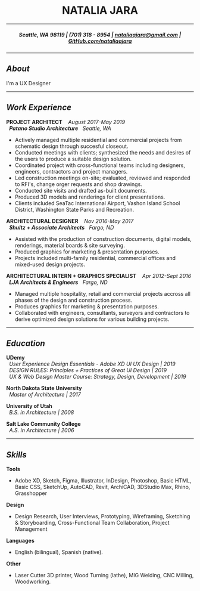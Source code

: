<h1 align="center"> NATALIA JARA </h1>

***

<h5 align="center"> Seattle, WA 98119 | (701) 318 - 8954 | <a href="mailto:nataliaajara@gmail.com">nataliaajara@gmail.com</a> | <a href="https://github.com/nataliaajara">GitHub.com/nataliaajara</a></h5>

***

## _About_

I'm a UX Designer 

***

## _Work Experience_

**PROJECT ARCHITECT** &nbsp;&nbsp; _August 2017-May 2019_
<br />
&nbsp;&nbsp;***Patano Studio Architecture*** &nbsp;&nbsp;_Seattle, WA_
  - Actively managed multiple residential and commercial projects from schematic design through succesful closeout.
  - Conducted meetings with clients; synthesized the needs and desires of the users to produce a suitable design solution.
  - Coordinated project with cross-functional teams including designers, engineers, contractors and project managers.
  - Led construction meetings on-site; evaluated, reviewed and responded to RFI's, change orger requests and shop drawings.
  - Conducted site visits and drafted as-built documents.
  - Produced 3D models and renderings for client presentations.
  - Clients included SeaTac International Airport, Vashon Island School District, Washington State Parks and Recreation.

**ARCHITECTURAL DESIGNER** &nbsp;&nbsp; _Nov 2016-May 2017_
<br />
&nbsp;&nbsp;***Shultz + Associate Architects*** &nbsp;&nbsp;_Fargo, ND_ 
  - Assisted with the production of construction documents, digital models, renderings, material boards & site surveying.
  - Produced graphics for marketing & presentation purposes.
  - Projects included multi-family residential, commercial offices and mixed-used design projects.

**ARCHITECTURAL INTERN + GRAPHICS SPECIALIST** &nbsp;&nbsp; _Apr 2012-Sept 2016_
<br />
&nbsp;&nbsp;***LJA Architects & Engineers*** &nbsp;&nbsp;_Fargo, ND_ 
  - Managed multiple hospitality, retail and commercial projects accross all phases of the design and construction process.
  - Produces graphics for marketing & presentation purposes.
  - Collaborated with engineers, consultants, surveyors and contractors to derive optimized design solutions for various building projects.

***

## _Education_
**UDemy** <br />
&nbsp;&nbsp;*User Experience Design Essentials - Adobe XD UI UX Design | 2019* <br />
&nbsp;&nbsp;*DESIGN RULES: Principles + Practices of Great UI Design | 2019* <br />
&nbsp;&nbsp;*UX & Web Design Master Course: Strategy, Design, Development | 2019* 
  
**North Dakota State University** <br />
&nbsp;&nbsp;*Master of Architecture | 2017*  
  
**University of Utah** <br />
&nbsp;&nbsp;*B.S. in Architecture | 2008*
  
**Salt Lake Community College** <br />
&nbsp;&nbsp;*A.S. in Architecture | 2006*

***

## _Skills_
**Tools**
  - Adobe XD, Sketch, Figma, Illustrator, InDesign, Photoshop, Basic HTML, Basic CSS, SketchUp, AutoCAD, Revit, ArchiCAD, 3DStudio Max, Rhino, Grasshopper

**Design**
  - Design Research, User Interviews, Prototyping, Wireframing, Sketching & Storyboarding, Cross-Functional Team Collaboration, Project Management
  
**Languages**
  - English (bilingual), Spanish (native).
  
**Other**
  - Laser Cutter 3D printer, Wood Turning (lathe), MIG Welding, CNC Milling, Woodworking.
  

